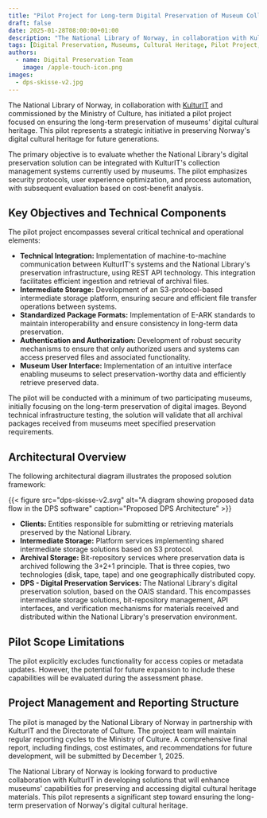 ```yaml
---
title: "Pilot Project for Long-term Digital Preservation of Museum Collections"
draft: false
date: 2025-01-28T08:00:00+01:00
description: "The National Library of Norway, in collaboration with KulturIT and commissioned by the Ministry of Culture, has initiated a pilot project to ensure long-term preservation of the LAM sector's digital cultural heritage."
tags: [Digital Preservation, Museums, Cultural Heritage, Pilot Project, National Library, E-ARK, REST API, S3 Storage, Digital Preservation Services, OAIS, KulturIT, Ministry of Culture, Security, Automation]
authors: 
  - name: Digital Preservation Team
    image: /apple-touch-icon.png
images: 
  - dps-skisse-v2.jpg
---
```

The National Library of Norway, in collaboration with [KulturIT](https://kulturit.org/en) and commissioned by the Ministry of Culture, has initiated a pilot project focused on ensuring the long-term preservation of museums' digital cultural heritage.
This pilot represents a strategic initiative in preserving Norway's digital cultural heritage for future generations.

The primary objective is to evaluate whether the National Library's digital preservation solution can be integrated with KulturIT's collection management systems currently used by museums.
The pilot emphasizes security protocols, user experience optimization, and process automation, with subsequent evaluation based on cost-benefit analysis.

## Key Objectives and Technical Components

The pilot project encompasses several critical technical and operational elements:

- **Technical Integration:** Implementation of machine-to-machine communication between KulturIT's systems and the National Library's preservation infrastructure, using REST API technology. This integration facilitates efficient ingestion and retrieval of archival files.
- **Intermediate Storage:** Development of an S3-protocol-based intermediate storage platform, ensuring secure and efficient file transfer operations between systems.
- **Standardized Package Formats:** Implementation of E-ARK standards to maintain interoperability and ensure consistency in long-term data preservation.
- **Authentication and Authorization:** Development of robust security mechanisms to ensure that only authorized users and systems can access preserved files and associated functionality.
- **Museum User Interface:** Implementation of an intuitive interface enabling museums to select preservation-worthy data and efficiently retrieve preserved data.

The pilot will be conducted with a minimum of two participating museums, initially focusing on the long-term preservation of digital images.
Beyond technical infrastructure testing, the solution will validate that all archival packages received from museums meet specified preservation requirements.

## Architectural Overview

The following architectural diagram illustrates the proposed solution framework:

{{< figure src="dps-skisse-v2.svg" alt="A diagram showing proposed data flow in the DPS software" caption="Proposed DPS Architecture" >}}

- **Clients:** Entities responsible for submitting or retrieving materials preserved by the National Library.
- **Intermediate Storage:** Platform services implementing shared intermediate storage solutions based on S3 protocol.
- **Archival Storage:** Bit-repository services where preservation data is archived following the 3+2+1 principle. That is three copies, two technologies (disk, tape, tape) and one geographically distributed copy.
- **DPS - Digital Preservation Services:** The National Library's digital preservation solution, based on the OAIS standard.
This encompasses intermediate storage solutions, bit-repository management, API interfaces, and verification mechanisms for materials received and distributed within the National Library's preservation environment.

## Pilot Scope Limitations

The pilot explicitly excludes functionality for access copies or metadata updates.
However, the potential for future expansion to include these capabilities will be evaluated during the assessment phase.

## Project Management and Reporting Structure

The pilot is managed by the National Library of Norway in partnership with KulturIT and the Directorate of Culture.
The project team will maintain regular reporting cycles to the Ministry of Culture.
A comprehensive final report, including findings, cost estimates, and recommendations for future development, will be submitted by December 1, 2025.

The National Library of Norway is looking forward to productive collaboration with KulturIT in developing solutions that will enhance museums' capabilities for preserving and accessing digital cultural heritage materials.
This pilot represents a significant step toward ensuring the long-term preservation of Norway's digital cultural heritage.
